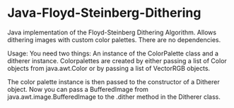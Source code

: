 # Java-Floyd-Steinberg-Dithering
Java implementation of the Floyd-Steinberg Dithering Algorithm. Allows dithering images with custom color palettes. There are no dependencies.

Usage:
You need two things: An instance of the ColorPalette class and a ditherer instance.
Colorpalettes are created by either passing a list of Color objects from java.awt.Color or by passing a list of VectorRGB objects.

The color palette instance is then passed to the constructor of a Ditherer object. Now you can pass a BufferedImage from 
java.awt.image.BufferedImage to the .dither method in the Ditherer class.
